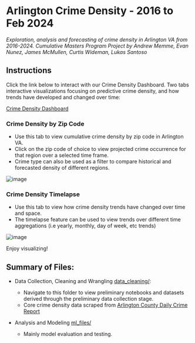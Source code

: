 # Arlington Crime Density - 2016 to Feb 2024
*Exploration, analysis and forecasting of crime density in Arlington VA from 2016-2024. Cumulative Masters Program Project by Andrew Memme, Evan Nunez, James McMullen, Curtis Wideman, Lukas Santoso*

## Instructions 
Click the link below to interact with our Crime Density Dashboard. Two tabs interactive visualizations focusing on predictive crime density, and how trends have developed and changed over time:

[Crime Density Dashboard](https://arlingtoncrimedensity2016-2024.streamlit.app/)

### Crime Density by Zip Code 
- Use this tab to view cumulative crime density by zip code in Arlington VA. 
- Click on the zip code of choice to view projected crime occurrence for that region over a selected time frame. 
- Crime type can also be used as a filter to compare historical and forecasted density of different regions.

![image](https://github.com/a-memme/arlington_crime_density/assets/79600550/e8dc2631-9326-4986-a6c7-f5726d9aee32)

### Crime Density Timelapse 
- Use this tab to view how crime density trends have changed over time and space. 
- The timelapse feature can be used to view trends over different time aggregations (i.e yearly, monthly, day of week, etc trends)

![image](https://github.com/a-memme/arlington_crime_density/assets/79600550/65fd6c11-1ea1-4b2a-a000-18becfef18c0)


Enjoy visualizing!


## Summary of Files:
- Data Collection, Cleaning and Wrangling [data_cleaning/](https://github.com/a-memme/arlington_crime_density/tree/main/data_cleaning):
    - Navigate to this folder to view preliminary notebooks and datasets derived through the preliminary data collection stage.
    - Core crime density data scraped from [Arlington County Daily Crime Report](https://www.arlingtonva.us/About-Arlington/Newsroom?dlv_ARL%20CL%20Public%20News%20Listing%20without%20Image=(dd_OC%20News%20Categories=Daily%20Crime%20Report))

- Analysis and Modeling [ml_files/](https://github.com/a-memme/arlington_crime_density/tree/main/ml_files)
    - Mainly model evaluation and testing.
